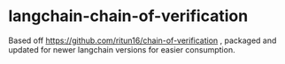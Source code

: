 # langchain-chain-of-verification 

Based off https://github.com/ritun16/chain-of-verification , packaged and updated for newer langchain versions for easier consumption.